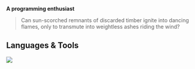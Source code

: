 **A programming enthusiast**

> Can sun-scorched remnants of discarded timber ignite into dancing flames, only to transmute into weightless ashes riding the wind?

## Languages & Tools

<p align="left">
  <a href="https://skillicons.dev">
    <img src="https://skillicons.dev/icons?i=neovim,go,java,kotlin,react,nix,linux" />
  </a>
</p>

